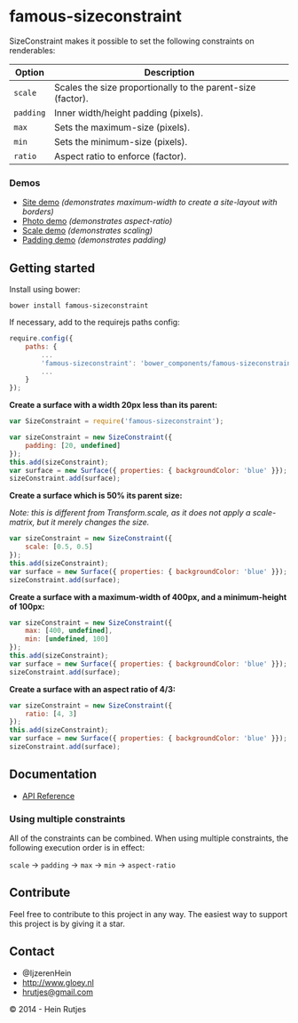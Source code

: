 famous-sizeconstraint
==========

SizeConstraint makes it possible to set the following constraints on renderables:

|Option|Description|
|--------|-----------|
|```scale```|Scales the size proportionally to the parent-size (factor).|
|```padding```|Inner width/height padding (pixels).|
|```max```|Sets the maximum-size (pixels).|
|```min```|Sets the minimum-size (pixels).|
|```ratio```|Aspect ratio to enforce (factor).|

### Demos

- [Site demo](https://rawgit.com/IjzerenHein/famous-sizeconstraint/master/examples/site/index.html) *(demonstrates maximum-width to create a site-layout with borders)*
- [Photo demo](https://rawgit.com/IjzerenHein/famous-sizeconstraint/master/examples/photo/index.html) *(demonstrates aspect-ratio)*
- [Scale demo](https://rawgit.com/IjzerenHein/famous-sizeconstraint/master/examples/scale/index.html) *(demonstrates scaling)*
- [Padding demo](https://rawgit.com/IjzerenHein/famous-sizeconstraint/master/examples/padding/index.html) *(demonstrates padding)*

## Getting started

Install using bower:

	bower install famous-sizeconstraint

If necessary, add to the requirejs paths config:

```javascript
require.config({
    paths: {
        ...
        'famous-sizeconstraint': 'bower_components/famous-sizeconstraint/SizeConstraint',
        ...
    }
});
```

**Create a surface with a width 20px less than its parent:**

```javascript
var SizeConstraint = require('famous-sizeconstraint');

var sizeConstraint = new SizeConstraint({
	padding: [20, undefined]
});
this.add(sizeConstraint);
var surface = new Surface({ properties: { backgroundColor: 'blue' }});
sizeConstraint.add(surface);
```

**Create a surface which is 50% its parent size:**

*Note: this is different from Transform.scale, as it does not apply a scale-matrix, but it merely changes the size.*

```javascript
var sizeConstraint = new SizeConstraint({
	scale: [0.5, 0.5]
});
this.add(sizeConstraint);
var surface = new Surface({ properties: { backgroundColor: 'blue' }});
sizeConstraint.add(surface);
```

**Create a surface with a maximum-width of 400px, and a minimum-height of 100px:**

```javascript
var sizeConstraint = new SizeConstraint({
    max: [400, undefined],
    min: [undefined, 100]
});
this.add(sizeConstraint);
var surface = new Surface({ properties: { backgroundColor: 'blue' }});
sizeConstraint.add(surface);
```

**Create a surface with an aspect ratio of 4/3:**

```javascript
var sizeConstraint = new SizeConstraint({
    ratio: [4, 3]
});
this.add(sizeConstraint);
var surface = new Surface({ properties: { backgroundColor: 'blue' }});
sizeConstraint.add(surface);
```

## Documentation

* [API Reference](docs/SizeConstraint.md)

### Using multiple constraints

All of the constraints can be combined. When using multiple constraints, the
following execution order is in effect:

```scale``` -> ```padding``` -> ```max``` -> ```min``` -> ```aspect-ratio```

## Contribute

Feel free to contribute to this project in any way. The easiest way to support this project is by giving it a star.

## Contact
- 	@IjzerenHein
- 	http://www.gloey.nl
- 	hrutjes@gmail.com

© 2014 - Hein Rutjes
